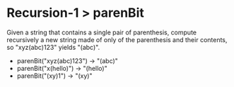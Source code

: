 # Recursion-1 > parenBit

Given a string that contains a single pair of parenthesis, compute recursively a new string made of only of the parenthesis and their contents, so "xyz(abc)123" yields "(abc)".

- parenBit("xyz(abc)123") → "(abc)"
- parenBit("x(hello)") → "(hello)"
- parenBit("(xy)1") → "(xy)"
